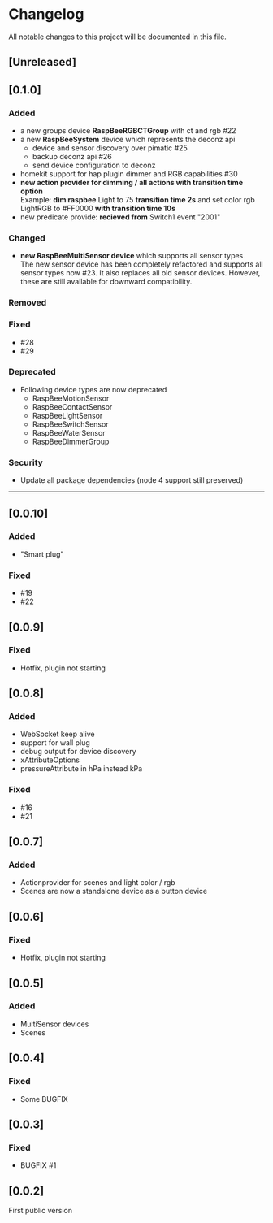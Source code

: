 # Changelog
All notable changes to this project will be documented in this file.

## [Unreleased]

## [0.1.0]
### Added
* a new groups device **RaspBeeRGBCTGroup**  with ct and rgb #22   
* a new **RaspBeeSystem** device which represents the deconz api
  * device and sensor discovery over pimatic #25  
  * backup deconz api #26
  * send device configuration to deconz
* homekit support for hap plugin dimmer and RGB capabilities #30  
* **new action provider for dimming /  all actions with transition time option**   
  Example: **dim raspbee** Light to 75 **transition time 2s** and set color rgb LightRGB to #FF0000 **with transition time 10s**
* new predicate provide: **recieved from** Switch1 event "2001"


### Changed
* **new RaspBeeMultiSensor device** which supports all sensor types   
  The new sensor device has been completely refactored and supports all sensor types now #23.
  It also replaces all old sensor devices. However, these are still available for downward compatibility.

### Removed

### Fixed
* #28
* #29

### Deprecated
* Following device types are now deprecated
  * RaspBeeMotionSensor
  * RaspBeeContactSensor
  * RaspBeeLightSensor
  * RaspBeeSwitchSensor
  * RaspBeeWaterSensor
  * RaspBeeDimmerGroup

### Security
* Update all package dependencies
  (node 4 support still preserved)

---

## [0.0.10]
### Added  
* "Smart plug"
### Fixed
* #19
* #22

## [0.0.9]
### Fixed
* Hotfix, plugin not starting

## [0.0.8]
### Added  
* WebSocket keep alive
* support for wall plug
* debug output for device discovery
* xAttributeOptions
* pressureAttribute in hPa instead kPa

### Fixed
* #16
* #21

## [0.0.7]
### Added  
* Actionprovider for scenes and light color / rgb
* Scenes are now a standalone device as a button device

## [0.0.6]
### Fixed
* Hotfix, plugin not starting

## [0.0.5]
### Added
* MultiSensor devices
* Scenes

## [0.0.4]
### Fixed
* Some BUGFIX

## [0.0.3]
### Fixed
* BUGFIX #1

## [0.0.2]
First public version
